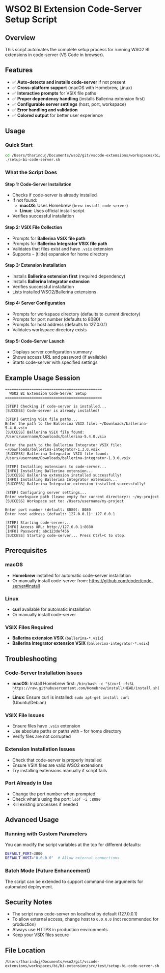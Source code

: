 # WSO2 BI Extension Code-Server Setup Script

## Overview
This script automates the complete setup process for running WSO2 BI extensions in code-server (VS Code in browser).

## Features
- ✅ **Auto-detects and installs code-server** if not present
- ✅ **Cross-platform support** (macOS with Homebrew, Linux)
- ✅ **Interactive prompts** for VSIX file paths
- ✅ **Proper dependency handling** (installs Ballerina extension first)
- ✅ **Configurable server settings** (host, port, workspace)
- ✅ **Error handling and validation**
- ✅ **Colored output** for better user experience

## Usage

### Quick Start
```bash
cd /Users/tharinduj/Documents/wso2/git/vscode-extensions/workspaces/bi/bi-extension/src/test
./setup-bi-code-server.sh
```

### What the Script Does

#### Step 1: Code-Server Installation
- Checks if code-server is already installed
- If not found:
  - **macOS**: Uses Homebrew (`brew install code-server`)
  - **Linux**: Uses official install script
- Verifies successful installation

#### Step 2: VSIX File Collection
- Prompts for **Ballerina VSIX file path**
- Prompts for **Ballerina Integrator VSIX file path**
- Validates that files exist and have `.vsix` extension
- Supports `~` (tilde) expansion for home directory

#### Step 3: Extension Installation
- Installs **Ballerina extension first** (required dependency)
- Installs **Ballerina Integrator extension**
- Verifies successful installation
- Lists installed WSO2/Ballerina extensions

#### Step 4: Server Configuration
- Prompts for workspace directory (defaults to current directory)
- Prompts for port number (defaults to 8080)
- Prompts for host address (defaults to 127.0.0.1)
- Validates workspace directory exists

#### Step 5: Code-Server Launch
- Displays server configuration summary
- Shows access URL and password (if available)
- Starts code-server with specified settings

## Example Usage Session

```
============================================
  WSO2 BI Extension Code-Server Setup
============================================

[STEP] Checking if code-server is installed...
[SUCCESS] Code-server is already installed!

[STEP] Getting VSIX file paths...
Enter the path to the Ballerina VSIX file: ~/Downloads/ballerina-5.4.0.vsix
[SUCCESS] Ballerina VSIX file found: /Users/username/Downloads/ballerina-5.4.0.vsix

Enter the path to the Ballerina Integrator VSIX file: ~/Downloads/ballerina-integrator-1.3.0.vsix
[SUCCESS] Ballerina Integrator VSIX file found: /Users/username/Downloads/ballerina-integrator-1.3.0.vsix

[STEP] Installing extensions to code-server...
[INFO] Installing Ballerina extension...
[SUCCESS] Ballerina extension installed successfully!
[INFO] Installing Ballerina Integrator extension...
[SUCCESS] Ballerina Integrator extension installed successfully!

[STEP] Configuring server settings...
Enter workspace path (leave empty for current directory): ~/my-project
[SUCCESS] Workspace set to: /Users/username/my-project

Enter port number (default: 8080): 8080
Enter host address (default: 127.0.0.1): 127.0.0.1

[STEP] Starting code-server...
[INFO] Access URL: http://127.0.0.1:8080
[INFO] Password: abc123def456
[SUCCESS] Starting code-server... Press Ctrl+C to stop.
```

## Prerequisites

### macOS
- **Homebrew** installed for automatic code-server installation
- Or manually install code-server from: https://github.com/coder/code-server#install

### Linux
- **curl** available for automatic installation
- Or manually install code-server

### VSIX Files Required
- **Ballerina extension VSIX** (`ballerina-*.vsix`)
- **Ballerina Integrator extension VSIX** (`ballerina-integrator-*.vsix`)

## Troubleshooting

### Code-Server Installation Issues
- **macOS**: Install Homebrew first: `/bin/bash -c "$(curl -fsSL https://raw.githubusercontent.com/Homebrew/install/HEAD/install.sh)"`
- **Linux**: Ensure curl is installed: `sudo apt-get install curl` (Ubuntu/Debian)

### VSIX File Issues
- Ensure files have `.vsix` extension
- Use absolute paths or paths with `~` for home directory
- Verify files are not corrupted

### Extension Installation Issues
- Check that code-server is properly installed
- Ensure VSIX files are valid WSO2 extensions
- Try installing extensions manually if script fails

### Port Already in Use
- Change the port number when prompted
- Check what's using the port: `lsof -i :8080`
- Kill existing processes if needed

## Advanced Usage

### Running with Custom Parameters
You can modify the script variables at the top for different defaults:
```bash
DEFAULT_PORT=3000
DEFAULT_HOST="0.0.0.0"  # Allow external connections
```

### Batch Mode (Future Enhancement)
The script can be extended to support command-line arguments for automated deployment.

## Security Notes
- The script runs code-server on localhost by default (127.0.0.1)
- To allow external access, change host to `0.0.0.0` (not recommended for production)
- Always use HTTPS in production environments
- Keep your VSIX files secure

## File Location
```
/Users/tharinduj/Documents/wso2/git/vscode-extensions/workspaces/bi/bi-extension/src/test/setup-bi-code-server.sh
```